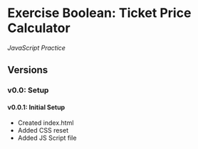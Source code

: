 # Exercise Boolean: Ticket Price Calculator

*JavaScript Practice*

## Versions

### v0.0: Setup

#### v0.0.1: Initial Setup

* Created index.html
* Added CSS reset
* Added JS Script file

